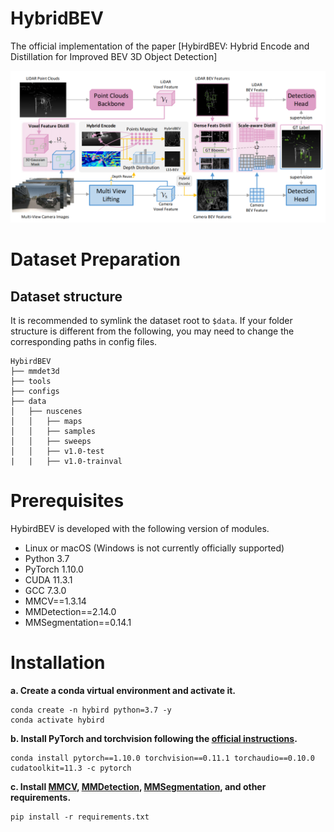 # HybridBEV 

The official implementation of the paper [HybirdBEV: Hybrid Encode and Distillation for Improved BEV 3D Object Detection]


![HybirdBEV Model Changed](doc/overrall.png)


# Dataset Preparation

## Dataset structure

It is recommended to symlink the dataset root to `$data`.
If your folder structure is different from the following, you may need to change the corresponding paths in config files.

```
HybirdBEV
├── mmdet3d
├── tools
├── configs
├── data
│   ├── nuscenes
│   │   ├── maps
│   │   ├── samples
│   │   ├── sweeps
│   │   ├── v1.0-test
|   |   ├── v1.0-trainval
```

# Prerequisites
HybirdBEV is developed with the following version of modules.
- Linux or macOS (Windows is not currently officially supported)
- Python 3.7
- PyTorch 1.10.0
- CUDA 11.3.1
- GCC 7.3.0
- MMCV==1.3.14
- MMDetection==2.14.0
- MMSegmentation==0.14.1

# Installation

**a. Create a conda virtual environment and activate it.**

```shell
conda create -n hybird python=3.7 -y
conda activate hybird
```

**b. Install PyTorch and torchvision following the [official instructions](https://pytorch.org/).**

```shell
conda install pytorch==1.10.0 torchvision==0.11.1 torchaudio==0.10.0 cudatoolkit=11.3 -c pytorch
```

**c. Install [MMCV](https://mmcv.readthedocs.io/en/latest/), [MMDetection](https://github.com/open-mmlab/mmdetection), [MMSegmentation](https://github.com/open-mmlab/mmsegmentation), and other requirements.**

```shell
pip install -r requirements.txt
```